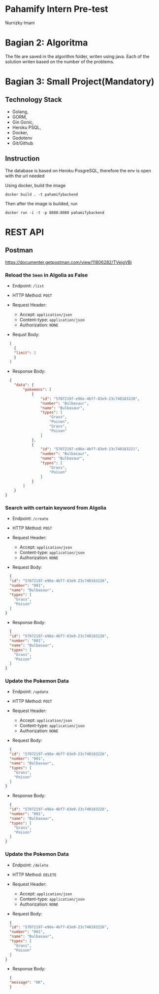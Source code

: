 

# Pahamify Intern Pre-test
Nurrizky Imani 

# Bagian 2: Algoritma

The file are saved in the algorithm folder, writen using java. Each of the solution writen based on the number of the problems. 


# Bagian 3: Small Project(Mandatory)

##  Technology Stack 
 * Golang,
 * GORM, 
 * Gin Gonic,
 * Heroku PSQL, 
 * Docker,
 * Godotenv
 * Git/Github

## Instruction

The database is based on Heroku PosgreSQL, therefore the env is open with the url needed 

Using docker, build the image 
```
docker build . -t pahamifybackend
```

Then after the image is builded, run 
```
docker run -i -t -p 8080:8080 pahamifybackend

```

# REST API

## Postman 

https://documenter.getpostman.com/view/11806282/TVejgVBi

### Reload the `Seen` in Algolia as False 
* Endpoint: `/list`
* HTTP Method: `POST`
* Request Header:
    * Accept: `application/json`
    * Content-type: `application/json`
    * Authorization: `NONE`

* Requst Body:
```json
  [
    {
    "limit": 2
    }
  ] 
  ```
  
* Response Body:
```json
  {
    "data": {
        "pokemons": [
            {
                "id": "57072197-e96e-4bf7-83e9-23c740183220",
                "number": "Bulbasaur",
                "name": "Bulbasaur",
                "types": [
                    "Grass",
                    "Poison",
                    "Grass",
                    "Poison"
                ]
            },
            {
                "id": "57072197-e96e-4bf7-83e9-23c740183221",
                "number": "Bulbasaur",
                "name": "Bulbasaur",
                "types": [
                    "Grass",
                    "Poison"
                ]
            }
        ]
    }
}
  ```

### Search with certain keyword from Algolia
* Endpoint: `/create`
* HTTP Method: `POST`
* Request Header:
    * Accept: `application/json`
    * Content-type: `application/json`
    * Authorization: `NONE`
  
* Request Body:
```json
  {
  "id": "57072197-e96e-4bf7-83e9-23c740183226",
  "number": "001",
  "name": "Bulbasaur",
  "types": [
    "Grass",
    "Poison"
  ]
}

  ```

* Response Body:
```json
  {
  "id": "57072197-e96e-4bf7-83e9-23c740183226",
  "number": "001",
  "name": "Bulbasaur",
  "types": [
    "Grass",
    "Poison"
  ]
}

  ```


### Update the Pokemon Data
* Endpoint: `/update`
* HTTP Method: `POST`
* Request Header:
    * Accept: `application/json`
    * Content-type: `application/json`
    * Authorization: `NONE`
  
* Request Body:
```json
  {
  "id": "57072197-e96e-4bf7-83e9-23c740183226",
  "number": "001",
  "name": "Bulbasaur",
  "types": [
    "Grass",
    "Poison"
  ]
}

  ```

* Response Body:
```json
  {
  "id": "57072197-e96e-4bf7-83e9-23c740183226",
  "number": "001",
  "name": "Bulbasaur",
  "types": [
    "Grass",
    "Poison"
  ]
}
```

### Update the Pokemon Data
* Endpoint: `/delete`
* HTTP Method: `DELETE`
* Request Header:
    * Accept: `application/json`
    * Content-type: `application/json`
    * Authorization: `NONE`
  
* Request Body:
```json
  {
  "id": "57072197-e96e-4bf7-83e9-23c740183226",
  "number": "001",
  "name": "Bulbasaur",
  "types": [
    "Grass",
    "Poison"
  ]
}

  ```

* Response Body:
```json
  {
  "message": "OK",
  }

  ```